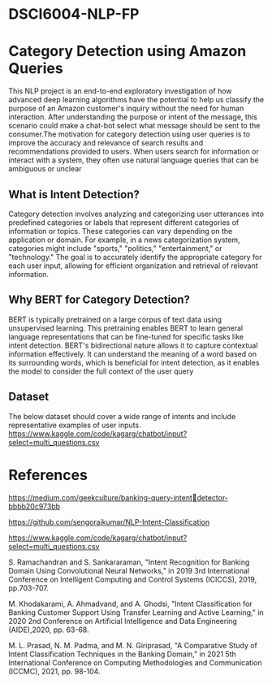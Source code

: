 # DSCI6004-NLP-FP
# Category Detection using Amazon Queries
This NLP project is an end-to-end exploratory 
investigation of how advanced deep learning algorithms have 
the potential to help us classify the purpose of an Amazon 
customer's inquiry without the need for human interaction. 
After understanding the purpose or intent of the message, this 
scenario could make a chat-bot select what message should be 
sent to the consumer.The motivation for category detection 
using user queries is to improve the accuracy and relevance of 
search results and recommendations provided to users. When 
users search for information or interact with a system, they 
often use natural language queries that can be ambiguous or 
unclear
## What is Intent Detection?
Category detection involves analyzing and categorizing user utterances into predefined categories or labels that represent different categories of information or topics. These categories can vary depending on the application or domain. For example, in a news categorization system, categories might include "sports," "politics," "entertainment," or "technology." The goal is to accurately identify the appropriate category for each user input, allowing for efficient organization and retrieval of relevant information.
## Why BERT for Category Detection?
BERT is typically pretrained on a large corpus of text data using unsupervised learning. This pretraining enables BERT to learn general language representations that can be fine-tuned for specific tasks like intent detection.
BERT's bidirectional nature allows it to capture contextual information effectively. It can understand the meaning of a word based on its surrounding words, which is beneficial for intent detection, as it enables the model to consider the full context of the user query
## Dataset
The below dataset should cover a wide range of intents and include representative examples of user inputs.
https://www.kaggle.com/code/kagarg/chatbot/input?select=multi_questions.csv

# References
https://medium.com/geekculture/banking-query-intentdetector-bbbb20c973bb

https://github.com/sengorajkumar/NLP-Intent-Classification

https://www.kaggle.com/code/kagarg/chatbot/input?select=multi_questions.csv

S. Ramachandran and S. Sankararaman, "Intent Recognition for 
Banking Domain Using Convolutional Neural Networks," in 
2019 3rd International Conference on Intelligent Computing 
and Control Systems (ICICCS), 2019, pp.703-707.

M. Khodakarami, A. Ahmadvand, and A. Ghodsi, "Intent Classification for Banking Customer Support Using Transfer Learning and Active Learning," in 2020 2nd Conference on Artificial Intelligence and Data Engineering (AIDE),2020, pp. 63-68.

M. L. Prasad, N. M. Padma, and M. N. Giriprasad, "A Comparative Study of Intent Classification Techniques in the Banking Domain," in 2021 5th International Conference on Computing Methodologies and Communication (ICCMC), 
2021, pp. 98-104.

